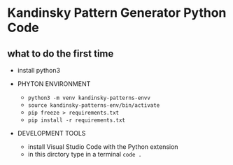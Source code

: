 # Kandinsky Pattern Generator Python Code

## what to do the first time
* install python3
* PHYTON ENVIRONMENT
    * `python3 -m venv kandinsky-patterns-envv`
    * `source kandinsky-patterns-env/bin/activate`
    * `pip freeze > requirements.txt`
    * `pip install -r requirements.txt`

* DEVELOPMENT TOOLS
    * install Visual Studio Code with the Python extension
    * in this dirctory type in a terminal `code .`